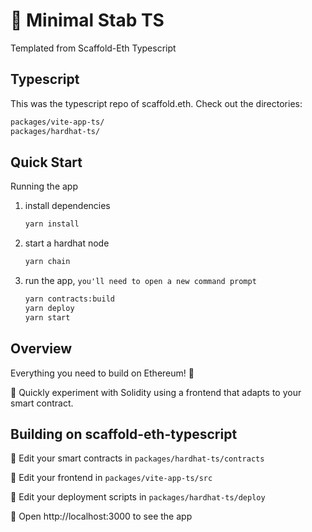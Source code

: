 # 🔪 Minimal Stab TS
Templated from Scaffold-Eth Typescript
## Typescript

This was the typescript repo of scaffold.eth. Check out the directories:

```bash
packages/vite-app-ts/
packages/hardhat-ts/
```

## Quick Start

Running the app

1. install dependencies

   ```bash
   yarn install
   ```

2. start a hardhat node

   ```bash
   yarn chain
   ```

3. run the app, `you'll need to open a new command prompt`

   ```bash
   yarn contracts:build
   yarn deploy
   yarn start
   ```

## Overview

Everything you need to build on Ethereum! 🚀

🧪 Quickly experiment with Solidity using a frontend that adapts to your smart contract.

## Building on scaffold-eth-typescript

🔏 Edit your smart contracts in `packages/hardhat-ts/contracts`

📝 Edit your frontend in `packages/vite-app-ts/src`

💼 Edit your deployment scripts in `packages/hardhat-ts/deploy`

📱 Open http://localhost:3000 to see the app
